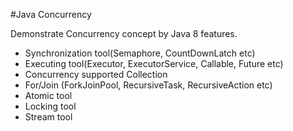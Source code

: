 #Java Concurrency  

Demonstrate Concurrency concept by Java 8 features.  

* Synchronization tool(Semaphore, CountDownLatch etc)  
* Executing tool(Executor, ExecutorService, Callable, Future etc)  
* Concurrency supported Collection  
* For/Join (ForkJoinPool, RecursiveTask, RecursiveAction etc)  
* Atomic tool  
* Locking tool  
* Stream tool  
